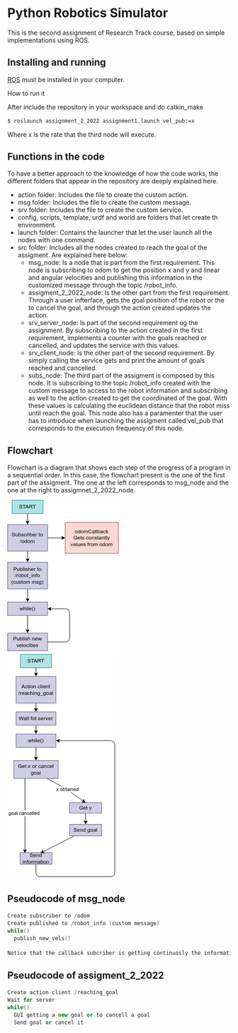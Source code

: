 Python Robotics Simulator
================================

This is the second assignment of Research Track course, based on simple implementations using ROS.


Installing and running
----------------------

[ROS](http://wiki.ros.org/ROS/Installation) must be installed in your computer.

How to run it

After include the repository in your workspace and do catkin_make

```bash
$ roslaunch assignment_2_2022 assignment1.launch vel_pub:=x
```
Where x is the rate that the third node will execute.

Functions in the code
----------------------
To have a better approach to the knowledge of how the code works, the different folders that appear in the repository are deeply explained here.
- action folder: Includes the file to create the custom action.
- msg folder: Includes the file to create the custom message.
- srv folder: Includes the file to create the custom service.
- config, scripts, template, urdf and world are folders that let create th environment.
- launch folder: Contains the launcher that let the user launch all the nodes with one command.
- src folder: Includes all the nodes created to reach the goal of the assigment. Are explained here below:
  * msg_node: Is a node that is part from the first requirement. This node is subscribing to odom to get the position x and y and linear and angular velocities and publishing this information in the customized message through the topic /robot_info.
  * assigment_2_2022_node: Is the other part from the first requirement. Through a user infterface, gets the goal position of the robot or the to cancel the goal, and through the action created updates the action.
  * srv_server_node: Is part of the second requirement og the assignment. By subscribing to the action created in the first requirement, implements a counter with the goals reached or cancelled, and updates the service with this values.
  * srv_client_node: Is the other part of the second requirement. By simply calling the service gets and print the amount of goals reached and cancelled.
  * subs_node: The third part of the assigment is composed by this node. It is subscribing to the topic /robot_info created with the custom message to access to the robot information and subscribing as well to the action created to get the coordinated of the goal. With these values is calculating the euclidean distance that the robot miss until reach the goal. This node also has a paramenter that the user has to introduce when launching the assigment called vel_pub that corresponds to the execution frequency of this node.
  
Flowchart
----------------------
Flowchart is a diagram that shows each step of the progress of a program in a sequential order. In this case, the flowchart present is the one of the first part of the assigment. The one at the left corresponds to msg_node and the one at the right to assigmnet_2_2022_node.

![](https://github.com/isacg5/assignment2_rt/blob/main/resources/flowchart1.png)  ![](https://github.com/isacg5/assignment2_rt/blob/main/resources/flowchart2.png)

Pseudocode of msg_node
----------------------
```c++
Create subscriber to /odom
Create published to /robot_info (custom message)
while()
  publish_new_vels()
  
Notice that the callback subcriber is getting continuosly the information from /odom. 
```

Pseudocode of assigment_2_2022
----------------------
```c++
Create action client /reaching_goal
Wait for server
while()
  GUI getting a new goal or to cancell a goal
  Send goal or cancel it
```
